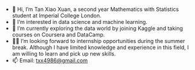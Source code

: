 - 👋 Hi, I’m Tan Xiao Xuan, a second year Mathematics with Statistics student at Imperial College London.
- 👀 I’m interested in data science and machine learning.
- 🌱 I’m currently exploring the data world by joining Kaggle and taking courses on Coursera and DataCamp. 
- 👩‍💻 I’m looking forward to internship opportunities during the summer break. Although I have limited knowledge and experience in this field, I am willing to learn and pick up new skills.
- 📫 Email: txx4986@gmail.com
